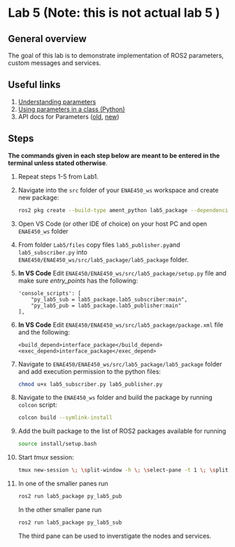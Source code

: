 # Lab 5 (Note: this is not actual lab 5 )

## General overview

The goal of this lab is to demonstrate implementation of ROS2 parameters, custom messages and services.

## Useful links

1. [Understanding parameters](https://docs.ros.org/en/humble/Tutorials/Beginner-CLI-Tools/Understanding-ROS2-Parameters/Understanding-ROS2-Parameters.html)
2. [Using parameters in a class (Python)](https://docs.ros.org/en/humble/Tutorials/Beginner-Client-Libraries/Using-Parameters-In-A-Class-Python.html)
3. API docs for Parameters ([old](https://docs.ros2.org/foxy/api/rclpy/api/parameters.html), [new](https://docs.ros.org/en/iron/p/rclpy/rclpy.parameter.html))

## Steps

**The commands given in each step below are meant to be entered in the terminal unless stated otherwise**.

1. Repeat steps 1-5 from Lab1.

2. Navigate into the `src` folder of your `ENAE450_ws` workspace and create new package:
    ```bash
    ros2 pkg create --build-type ament_python lab5_package --dependencies rclpy
    ```

3. Open VS Code (or other IDE of choice) on your host PC and open `ENAE450_ws` folder

8. From folder `Lab5/files` copy files `lab5_publisher.py`and `lab5_subscriber.py` into `ENAE450/ENAE450_ws/src/lab5_package/lab5_package` folder.

9. **In VS Code** Edit `ENAE450/ENAE450_ws/src/lab5_package/setup.py` file and make sure *entry_points* has the following:
    ```
    'console_scripts': [
        "py_lab5_sub = lab5_package.lab5_subscriber:main",
        "py_lab5_pub = lab5_package.lab5_publisher:main"
    ],
    ```
9. **In VS Code** Edit `ENAE450/ENAE450_ws/src/lab5_package/package.xml` file and the following:
    ```
    <build_depend>interface_package</build_depend>
    <exec_depend>interface_package</exec_depend>
    ```

10. Navigate to `ENAE450/ENAE450_ws/src/lab5_package/lab5_package` folder and add execution permission to the python files:
    ```bash
    chmod u+x lab5_subscriber.py lab5_publisher.py
    ```

11. Navigate to the `ENAE450_ws` folder and build the package by running `colcon` script:
    ```bash
    colcon build --symlink-install
    ```

12. Add the built package to the list of ROS2 packages available for running
    ```bash
    source install/setup.bash
    ```

13. Start *tmux* session:
    ```bash
    tmux new-session \; \split-window -h \; \select-pane -t 1 \; \split-window -v

    ```

14. In one of the smaller panes run
    ```bash
    ros2 run lab5_package py_lab5_pub
    ```
    In the other smaller pane run
    ```bash
    ros2 run lab5_package py_lab5_sub
    ```    
    The third pane can be used to inverstigate the nodes and services.
